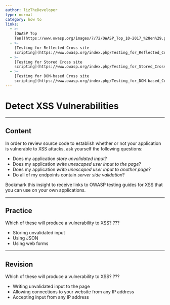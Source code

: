 ```yaml
---
author: lizTheDeveloper
type: normal
category: how to
links:
  - >-
    [OWASP Top
    Ten](https://www.owasp.org/images/7/72/OWASP_Top_10-2017_%28en%29.pdf.pdf){website}
  - >-
    [Testing for Reflected Cross site
    scripting](https://www.owasp.org/index.php/Testing_for_Reflected_Cross_site_scripting_(OTG-INPVAL-001)){website}
  - >-
    [Testing for Stored Cross site
    scripting](https://www.owasp.org/index.php/Testing_for_Stored_Cross_site_scripting_(OTG-INPVAL-002)){website}
  - >-
    [Testing for DOM-based Cross site
    scripting](https://www.owasp.org/index.php/Testing_for_DOM-based_Cross_site_scripting_(OTG-CLIENT-001)){website}
---
```


# Detect XSS Vulnerabilities


---

## Content

In order to review source code to establish whether or not your application is vulnerable to XSS attacks, ask yourself the following questions:

* Does my application *store unvalidated input*?
* Does my application *write unescaped user input to the page*?
* Does my application *write unescaped user input to another page*?
* Do all of my endpoints contain *server side validation*?

Bookmark this insight to receive links to OWASP testing guides for XSS that you can use on your own applications.


---

## Practice

Which of these will produce a vulnerability to XSS?
???

* Storing unvalidated input
* Using JSON
* Using web forms


---

## Revision

Which of these will produce a vulnerability to XSS?
???

* Writing unvalidated input to the page
* Allowing connections to your website from any IP address
* Accepting input from any IP address
 
